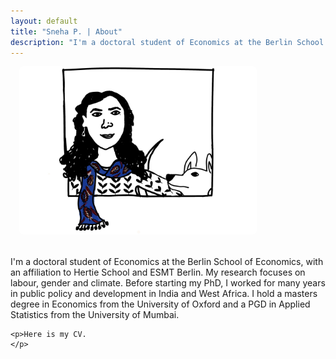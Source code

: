 ```yaml
---
layout: default
title: "Sneha P. | About"
description: "I'm a doctoral student of Economics at the Berlin School of Economics.."
---
```

  <p> <p>
      <p> <p>
          <p> <p>
<div style="display: flex; flex-direction: row; gap: 1.5em; flex-wrap: wrap; align-items: center; padding: 0;">
  <div style="flex: 0 0 auto; min-width: 260px; display: flex; justify-content: center;">
    <img src="/assets/img/profile.jpeg" alt="Profile Photo"
         style="width: 380px; height: auto; border-radius: 6px; margin-left: 1em;">
  </div>

  <div style="flex: 1 1 300px;">
    <p> <p>
      <p> <p>
        <p> <p>
    <p>I'm a doctoral student of Economics at the Berlin School of Economics, with an affiliation to Hertie School and ESMT Berlin. My research focuses on labour, gender and climate. Before starting my PhD, I worked for many years in public policy and development in India and West Africa. I hold a masters degree in Economics from the University of Oxford and a PGD in Applied Statistics from the University of Mumbai.</p>

    <p>Here is my CV.
    </p>
